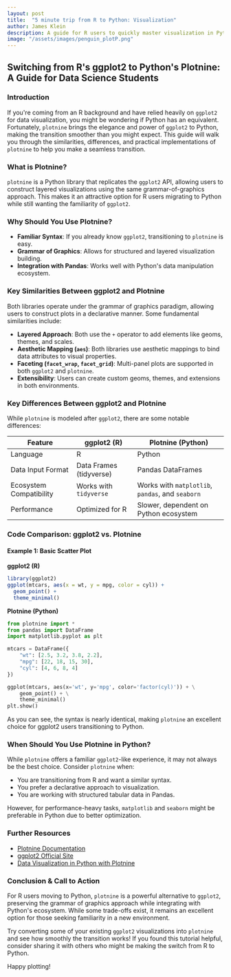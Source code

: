 ```yaml
---
layout: post
title:  "5 minute trip from R to Python: Visualization"
author: James Klein
description: A guide for R users to quickly master visualization in Python using Plotnine.
image: "/assets/images/penguin_plotP.png"
---
```


## Switching from R's ggplot2 to Python's Plotnine: A Guide for Data Science Students

### Introduction
If you're coming from an R background and have relied heavily on `ggplot2` for data visualization, you might be wondering if Python has an equivalent. Fortunately, `plotnine` brings the elegance and power of `ggplot2` to Python, making the transition smoother than you might expect. This guide will walk you through the similarities, differences, and practical implementations of `plotnine` to help you make a seamless transition.

### What is Plotnine?
`plotnine` is a Python library that replicates the `ggplot2` API, allowing users to construct layered visualizations using the same grammar-of-graphics approach. This makes it an attractive option for R users migrating to Python while still wanting the familiarity of `ggplot2`.

### Why Should You Use Plotnine?
- **Familiar Syntax**: If you already know `ggplot2`, transitioning to `plotnine` is easy.
- **Grammar of Graphics**: Allows for structured and layered visualization building.
- **Integration with Pandas**: Works well with Python's data manipulation ecosystem.

### Key Similarities Between ggplot2 and Plotnine
Both libraries operate under the grammar of graphics paradigm, allowing users to construct plots in a declarative manner. Some fundamental similarities include:

- **Layered Approach**: Both use the `+` operator to add elements like geoms, themes, and scales.
- **Aesthetic Mapping (`aes`)**: Both libraries use aesthetic mappings to bind data attributes to visual properties.
- **Faceting (`facet_wrap`, `facet_grid`)**: Multi-panel plots are supported in both `ggplot2` and `plotnine`.
- **Extensibility**: Users can create custom geoms, themes, and extensions in both environments.

### Key Differences Between ggplot2 and Plotnine
While `plotnine` is modeled after `ggplot2`, there are some notable differences:

| Feature        | ggplot2 (R)    | Plotnine (Python) |
|---------------|---------------|---------------|
| Language      | R | Python |
| Data Input Format | Data Frames (tidyverse) | Pandas DataFrames |
| Ecosystem Compatibility | Works with `tidyverse` | Works with `matplotlib`, `pandas`, and `seaborn` |
| Performance | Optimized for R | Slower, dependent on Python ecosystem |

### Code Comparison: ggplot2 vs. Plotnine

#### Example 1: Basic Scatter Plot

**ggplot2 (R)**
```r
library(ggplot2)
ggplot(mtcars, aes(x = wt, y = mpg, color = cyl)) +
  geom_point() +
  theme_minimal()
```

**Plotnine (Python)**
```python
from plotnine import *
from pandas import DataFrame
import matplotlib.pyplot as plt

mtcars = DataFrame({
    "wt": [2.5, 3.2, 3.8, 2.2],
    "mpg": [22, 18, 15, 30],
    "cyl": [4, 6, 8, 4]
})

ggplot(mtcars, aes(x='wt', y='mpg', color='factor(cyl)')) + \
    geom_point() + \
    theme_minimal()
plt.show()
```

As you can see, the syntax is nearly identical, making `plotnine` an excellent choice for ggplot2 users transitioning to Python.

### When Should You Use Plotnine in Python?
While `plotnine` offers a familiar `ggplot2`-like experience, it may not always be the best choice. Consider `plotnine` when:
- You are transitioning from R and want a similar syntax.
- You prefer a declarative approach to visualization.
- You are working with structured tabular data in Pandas.

However, for performance-heavy tasks, `matplotlib` and `seaborn` might be preferable in Python due to better optimization.

### Further Resources
- [Plotnine Documentation](https://plotnine.readthedocs.io/)
- [ggplot2 Official Site](https://ggplot2.tidyverse.org/)
- [Data Visualization in Python with Plotnine](https://towardsdatascience.com/using-plotnine-for-python-data-visualization-31d4c54e6eaf)

### Conclusion & Call to Action
For R users moving to Python, `plotnine` is a powerful alternative to `ggplot2`, preserving the grammar of graphics approach while integrating with Python's ecosystem. While some trade-offs exist, it remains an excellent option for those seeking familiarity in a new environment.

Try converting some of your existing `ggplot2` visualizations into `plotnine` and see how smoothly the transition works! If you found this tutorial helpful, consider sharing it with others who might be making the switch from R to Python.

Happy plotting!

